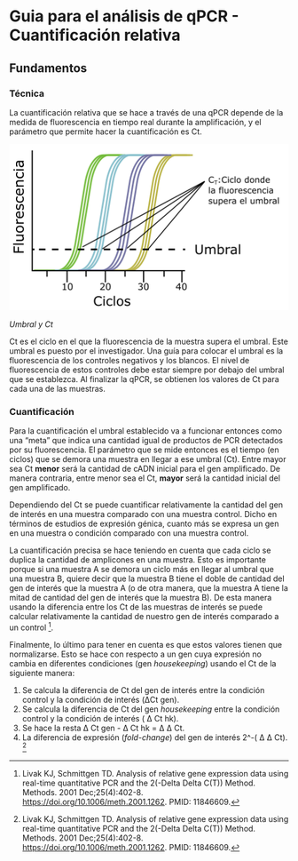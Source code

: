 # Guia para el análisis de qPCR - Cuantificación relativa

## Fundamentos

### Técnica

La cuantificación relativa que se hace a través de una qPCR depende de la medida de fluorescencia en tiempo real durante la amplificación, y el parámetro que permite hacer la cuantificación es Ct. 

![Grafica perfil de amplificación](qPCR_plot.png)

*Umbral y Ct*

Ct es el ciclo en el que la fluorescencia de la muestra supera el umbral. Este umbral es puesto por el investigador. Una guía para colocar el umbral es la fluorescencia de los controles negativos y los blancos. El nivel de fluorescencia de estos controles debe estar siempre por debajo del umbral que se establezca. Al finalizar la qPCR, se obtienen los valores de Ct para cada una de las muestras.

### Cuantificación

Para la cuantificación el umbral establecido va a funcionar entonces como una “meta” que indica una cantidad igual de productos de PCR detectados por su fluorescencia. El parámetro que se mide entonces es el tiempo (en ciclos) que se demora una muestra en llegar a ese umbral (Ct). Entre mayor sea Ct **menor** será la cantidad de cADN inicial para el gen amplificado. De manera contraria, entre menor sea el Ct, **mayor** será la cantidad inicial del gen amplificado.

Dependiendo del Ct se puede cuantificar relativamente la cantidad del gen de interés en una muestra comparado con una muestra control. Dicho en términos de estudios de expresión génica, cuanto más se expresa un gen en una muestra o condición comparado con una muestra control. 

La cuantificación precisa se hace teniendo en cuenta que cada ciclo se duplica la cantidad de amplicones en una muestra. Esto es importante porque si una muestra A se demora un ciclo más en llegar al umbral que una muestra B, quiere decir que la muestra B tiene el doble de cantidad del gen de interés que la muestra A (o de otra manera, que la muestra A tiene la mitad de cantidad del gen de interés que la muestra B). De esta manera usando la diferencia entre los Ct de las muestras de interés se puede calcular relativamente la cantidad de nuestro gen de interés comparado a un control [^1].

Finalmente, lo último para tener en cuenta es que estos valores tienen que normalizarse. Esto se hace con respecto a un gen cuya expresión no cambia en diferentes condiciones (gen *housekeeping*) usando el Ct de la siguiente manera: 

1. Se calcula la diferencia de Ct del gen de interés entre la condición control y la condición de interés (&Delta;Ct gen).
2. Se calcula la diferencia de Ct del gen *housekeeping* entre la condición control y la condición de interés ( &Delta; Ct hk).
3. Se hace la resta &Delta; Ct gen - &Delta; Ct hk = &Delta; &Delta; Ct.
4. La diferencia de expresión (*fold-change*) del gen de interés 2^-( &Delta; &Delta; Ct). [^1]

[^1]: Livak KJ, Schmittgen TD. Analysis of relative gene expression data using real-time quantitative PCR and the 2(-Delta Delta C(T)) Method. Methods. 2001 Dec;25(4):402-8. https://doi.org/10.1006/meth.2001.1262. PMID: 11846609.

[^2]: Ahmed M, Kim DR. pcr: an R package for quality assessment, analysis and testing of qPCR data. PeerJ. 2018 Mar 16;6:e4473. https://doi.org/10.7717/peerj.4473. PMID: 29576953; PMCID: PMC5858653.

[^3]: Yuan, J.S., Reed, A., Chen, F. et al. Statistical analysis of real-time PCR data. BMC Bioinformatics 7, 85 (2006). https://doi.org/10.1186/1471-2105-7-85
